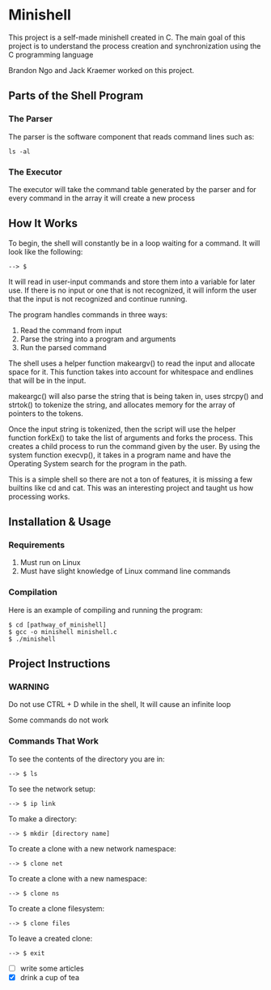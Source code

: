 # Minishell
This project is a self-made minishell created in C.
The main goal of this project is to understand the process creation and synchronization using the C programming language

Brandon Ngo and Jack Kraemer worked on this project.

## Parts of the Shell Program

### The Parser

The parser is the software component that reads command lines such as:

```
ls -al
```

### The Executor

The executor will take the command table generated by the parser and for every command in the array it will create a new process

## How It Works

To begin, the shell will constantly be in a loop waiting for a command. It will look like the following:

```
--> $
```
It will read in user-input commands and store them into a variable for later use. If there is no input or one that is not recognized, it will inform the user that the input is not recognized and continue running.

The program handles commands in three ways:

1. Read the command from input
2. Parse the string into a program and arguments
3. Run the parsed command

The shell uses a helper function makeargv() to read the input and allocate space for it. This function takes into account for whitespace and endlines that will be in the input. 

makeargc() will also parse the string that is being taken in, uses strcpy() and strtok() to tokenize the string, and allocates memory for the array of pointers to the tokens.

Once the input string is tokenized, then the script will use the helper function forkEx() to take the list of arguments and forks the process. This creates a child process to run the command given by the user. By using the system function execvp(), it takes in a program name and have the Operating System search for the program in the path.

This is a simple shell so there are not a ton of features, it is missing a few builtins like cd and cat. This was an interesting project and taught us how processing works.

## Installation & Usage

### Requirements

1. Must run on Linux
2. Must have slight knowledge of Linux command line commands

### Compilation

Here is an example of compiling and running the program:

```
$ cd [pathway_of_minishell]
$ gcc -o minishell minishell.c
$ ./minishell
```

## Project Instructions

### WARNING

Do not use CTRL + D while in the shell, It will cause an infinite loop

Some commands do not work 

### Commands That Work

To see the contents of the directory you are in:

```
--> $ ls
```

To see the network setup:

```
--> $ ip link
```

To make a directory:

```
--> $ mkdir [directory name]
```

To create a clone with a new network namespace:

```
--> $ clone net
```

To create a clone with a new namespace:

```
--> $ clone ns
```

To create a clone filesystem:

```
--> $ clone files
```

To leave a created clone:

```
--> $ exit
```

- [ ] write some articles
- [x] drink a cup of tea
